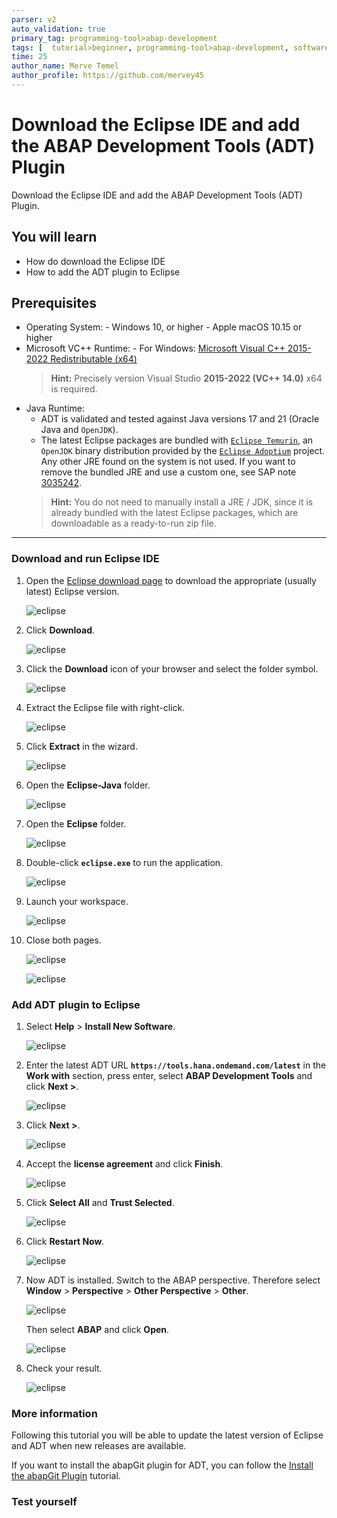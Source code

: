 ```yaml
---
parser: v2
auto_validation: true
primary_tag: programming-tool>abap-development
tags: [  tutorial>beginner, programming-tool>abap-development, software-product>sap-business-technology-platform ]
time: 25
author_name: Merve Temel
author_profile: https://github.com/mervey45
---
```



# Download the Eclipse IDE and add the ABAP Development Tools (ADT) Plugin
<!-- description --> Download the Eclipse IDE and add the ABAP Development Tools (ADT) Plugin.


## You will learn
- How do download the Eclipse IDE
- How to add the ADT plugin to Eclipse


## Prerequisites
- Operating System: 
      - Windows 10, or higher
      - Apple macOS 10.15 or higher
- Microsoft VC++ Runtime:
      - For Windows: [Microsoft Visual C++ 2015-2022 Redistributable (x64)](https://learn.microsoft.com/en-US/cpp/windows/latest-supported-vc-redist?view=msvc-170#visual-studio-2015-2017-2019-and-2022) 
    >**Hint:** Precisely version Visual Studio **2015-2022 (VC++ 14.0)** x64 is required.
-	Java Runtime:
      -	ADT is validated and tested against Java versions 17 and 21 (Oracle Java and `OpenJDK`).
      - The latest Eclipse packages are bundled with [`Eclipse Temurin`](https://adoptium.net/), an `OpenJDK` binary distribution provided by the [`Eclipse Adoptium`](https://projects.eclipse.org/projects/adoptium) project. Any other JRE found on the system is not used. If you want to remove the bundled JRE and use a custom one, see SAP note [3035242](https://launchpad.support.sap.com/#/notes/3035242).
    >**Hint:** You do not need to manually install a JRE / JDK, since it is already bundled with the latest Eclipse packages, which are downloadable as a ready-to-run zip file. 
    
---


### Download and run Eclipse IDE

  1. Open the [Eclipse download page](https://www.eclipse.org/downloads/packages/) to download the appropriate (usually latest) Eclipse version.

      ![eclipse](eclipse.png)

  2. Click **Download**.

      ![eclipse](eclipse2.png)

  3. Click the **Download** icon of your browser and select the folder symbol.

      ![eclipse](download0.png)

  4. Extract the Eclipse file with right-click.

      ![eclipse](download1.png)

  5. Click **Extract** in the wizard. 
   
      ![eclipse](download2.png)
  
  6. Open the **Eclipse-Java** folder.
     
      ![eclipse](download3.png)

  7. Open the **Eclipse** folder.

      ![eclipse](eclipse6.png)

  8. Double-click **`eclipse.exe`** to run the application.

      ![eclipse](eclipse7.png)

  9.  Launch your workspace.

      ![eclipse](eclipse8.png)

  10. Close both pages.

      ![eclipse](eclipse9.png)

      ![eclipse](eclipse10.png)


### Add ADT plugin to Eclipse

 1. Select **Help** > **Install New Software**.

      ![eclipse](eclipse11.png)

 2. Enter the latest ADT URL **`https://tools.hana.ondemand.com/latest`** in the **Work with** section, press enter,  select **ABAP Development Tools** and click **Next >**.

      ![eclipse](adt.png)

 3. Click **Next >**.

      ![eclipse](adt2.png)

 4. Accept the **license agreement** and click **Finish**.

      ![eclipse](adt3.png)


 5. Click **Select All** and **Trust Selected**.

      ![eclipse](adt4.png)

 6. Click **Restart Now**.

      ![eclipse](eclipse17.png)

 7. Now ADT is installed. Switch to the ABAP perspective. Therefore select **Window** > **Perspective** > **Other Perspective** > **Other**.

    ![eclipse](perspective.png)

    Then select **ABAP** and click **Open**.

      ![eclipse](perspective2.png)

 8. Check your result.

      ![eclipse](eclipse18.png)


### More information

Following this tutorial you will be able to update the latest version of Eclipse and ADT when new releases are available.

If you want to install the abapGit plugin for ADT, you can follow the [Install the abapGit Plugin](abap-install-abapgit-plugin) tutorial.

### Test yourself



